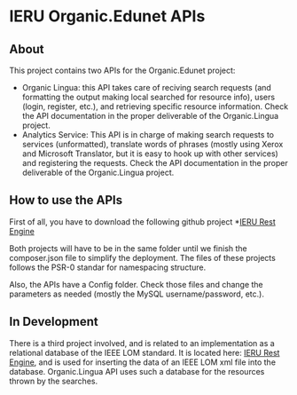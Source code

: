 IERU Organic.Edunet APIs
================

About
-----
This project contains two APIs for the Organic.Edunet project:
* Organic Lingua: this API takes care of reciving search requests (and formatting the output making local searched for resource info), users (login, register, etc.), and retrieving specific resource information. Check the API documentation in the proper deliverable of the Organic.Lingua project.
* Analytics Service: This API is in charge of making search requests to services (unformatted), translate words of phrases (mostly using Xerox and Microsoft Translator, but it is easy to hook up with other services) and registering the requests. Check the API documentation in the proper deliverable of the Organic.Lingua project.

How to use the APIs
-------------------
First of all, you have to download the following github project
*[IERU Rest Engine](https://github.com/ieru/ieru-rest-engine)

Both projects will have to be in the same folder until we finish the composer.json file to simplify the deployment. The files of these projects follows the PSR-0 standar for namespacing structure.

Also, the APIs have a Config folder. Check those files and change the parameters as needed (mostly the MySQL username/password, etc.).

In Development
--------------
There is a third project involved, and is related to an implementation as a relational database of the IEEE LOM standard. It is located here: [IERU Rest Engine](https://github.com/ieru/ieru-rest-engine), and is used for inserting the data of an IEEE LOM xml file into the database. Organic.Lingua API uses such a database for the resources thrown by the searches.